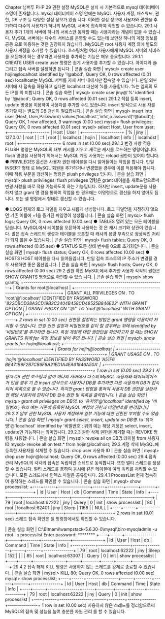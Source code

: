 
Chapter 
넘버투 PHP 
29 
권한 설정 
MySQL은 설치 시 기본적으로 mysql 데이터베이스명이 존재합니다. mysql 데이터베이 스명 안에는 MySQL 사용자 계정, 패스워드, 권한, DB 구조 등 다양한 설정 정보가 있습 니다. 
이러한 설정 정보에 사용자와 권한을 추가하여 다수의 사용자가 하나의 MySQL 서버에 접속하여 작업할 수 있습니다. 
29.1.사용자 추가 
1개의 서버에 하나의 서비스만 동작할 때는 사용자라는 개념이 없을 수 있습니다. MySQL 서버에는 다수의 서비스를 운영할 수도 있는데 보안상 하나의 계정 정보를 공동 으로 이용하는 것은 권장하지 않습니다. 
MySQL은 root 사용자 계정 외에 별도의 사용자 계정을 추가할 수 있습니다. 호스팅처럼 여러 사용자에게 MySQL 서버의 서비스를 오픈해야 하는 경우라면 사용자를 추가하는 기능은 매우 중요합니다. 
29.1.1 CREATE USER 
create user 명령은 쉽게 사용자를 추가할 수 있습니다. 아이디와 @ 그리고 접속 서버를 설정하면 됩니다. 
| 콘솔 실습 화면 | 
mysql> create user hojin@localhost identified by '!@abcd'; Query OK, 0 rows affected (0.01 sec) 
localhost는 MySQL 서버를 자체 서버 내에서만 접속할 수 있습니다. 만일 외부 서버에 서 접속을 허용하고 싶다면 localhost 대신에 %를 사용합니다. %는 임의의 모든 IP를 의 미합니다. 
| 콘솔 실습 화면 | 
mysql> create user jiny@'%' identified by '!@abcd'; Query OK, 0 rows affected (0.01 sec) 
29.1.2 직접 등록 
insert, update 명령을 이용하여 사용자를 추가할 수도 있습니다. insert 방식으로 사용 자를 추가할 때는 별도의 DB 갱신이 필요합니다. 
| 콘솔 실습 화면 | 
mysql> insert into user (Host, User,Password) values('localhost','info',p assword('!@abcd')); Query OK, 1 row affected, 3 warnings (0.00 sec) 
mysql> flush privileges; Query OK, 0 rows affected (0.01 sec) 
mysql> select Host, User from user; 
+-----------+-------+ | Host | User | +-----------+-------+ | % | jiny | | 127.0.0.1 | root | | ::1 | root | | localhost | hojin | | localhost | info | | localhost | root | +-----------+-------+ 6 rows in set (0.00 sec) 
29.1.3 변경 사항 적용 
FLUSH 명령은 MySQL의 내부 캐시를 지우고 새로운 캐시를 로드하는 명령어입니다. 
flush 명령을 사용하기 위해서는 MySQL 계정 사용자는 reload 권한이 있어야 합니다. 
● PRIVILEGES 
옵션은 사용자 권한 테이블을 다시 읽어들이는 작업을 합니다. 만일 INSERT 형태 
로 MySQL 회원을 추가하거나 변경했을 경우에 이를 적용해야 합니다. 
이때 적용 부분을 갱신하는 명령은 plush privileges 입니다. 
| 콘솔 실습 화면 | 
mysql> plush prilvileges; 
flush privileges 명령은 grant 테이블을 재로드함으로써 변경 사항을 바로 적용 가능하도록 하는 기능입니다. 하지만 insert, update문을 사용하지 않고 grant 명 령을 통하여 작업을 한 경우에는 이명령으로 갱신을 하지 않아도 됩니다. 
또는 셸 명령에서 형태로 갱신할 수 있습니다. 

● LOGS 
현재의 로그 파일을 지우고 새롭게 생성합니다. 로그 파일명을 지정하지 않으면 기존 이름에 +1을 증가된 파일명이 생성됩니다. 
| 콘솔 실습 화면 | 
mysql> flush logs; Query OK, 0 rows affected (0.00 sec) 
● TABLES 
열려 있는 모든 테이블을 닫습니다. MySQL에서 테이블을 오픈하여 사용하는 것 은 캐시 크기와 상관이 있습니다. 많은 접속 스레드의 생성과 테이블을 오픈할 때 캐시의 용량 부족으로 정상적인 처리가 되지 않을 수 있습니다. 
| 콘솔 실습 화면 | 
mysql> flush tables; Query OK, 0 rows affected (0.05 sec) 
● STATUS 
모든 상태 변수를 0으로 초기화합니다. 
| 콘솔 실습 화면 | 
mysql> flush status; Query OK, 0 rows affected (0.00 sec) 
● HOSTS 
HOST 테이블을 다시 읽어들입니다. 만일 접속 호스트의 IP 주소가 변경될 경우 사용하면 좋은 옵션입니다. 
| 콘솔 실습 화면 | 
mysql> flush hosts; Query OK, 0 rows affected (0.00 sec) 
29.2.권한 확인 
MySQL에서 추가한 사용자 각각의 권한은 SHOW GRANTS 명령으로 확인할 수 있습 
니다. 
| 콘솔 실습 화면 | 
mysql> show grants; +-----------------------------------------------------------------------+ | Grants for root@localhost | +-----------------------------------------------------------------------+ | GRANT ALL PRIVILEGES ON *.* TO 'root'@'localhost' IDENTIFIED BY PASSWORD '*822DBCD38A3CD19B2C3404B458CD48525B846E22' WITH GRANT OPTION | | GRANT PROXY ON ''@'' TO 'root'@'localhost' WITH GRANT OPTION | +-----------------------------------------------------------------------+ 2 rows in set (0.00 sec) 
권한을 설정하는 방법은 grant 명령을 이용하여 처리할 수 있습니다. 만일 권한 설정과 
비밀번호를 같이 할 경우에는 뒤에 identified by '비밀번호'를 추가하면 됩니다. 
특정 계정에 대한 권한만을 확인하고자 할 때는 SHOW GRANTS 뒤에 for 계정 정보를 
넣어 주면 됩니다. 
| 콘솔 실습 화면 | 
mysql> show grants for hojin@localhost; +-----------------------------------------------------------------------+ | Grants for hojin@localhost | +-----------------------------------------------------------------------+ | GRANT USAGE ON *.* TO 'hojin'@'localhost' IDENTIFIED BY PASSWORD '*A51F6 BE471B9F2B7CB6F8A21ED1A4EA61846A50A' | +-----------------------------------------------------------------------+ 1 row in set (0.00 sec) 
29.2.1 사용자 DB 권한 
호스팅과 같이 하나의 서버에서 다수의 MySQL 사용자와 데이터베이스가 있을 경우 기 
존 insert 방식으로 사용자나 DB를 추가하면 다른 사용자의 DB가 접속되어 목록으로 볼 
수 있습니다. 
하지만 grant 명령을 통하여 사용자 DB 권한을 설정하면 해당 사용자에 한하여 DB 접속 
권한 및 목록을 출력합니다. 
| 콘솔 실습 화면 | 
mysql> grant all privileges on DB명.* to '유저명'@'localhost' identified by '비밀번호'; 
위의 예는 기존에 등록된 MySQL 계정의 권한과 비밀번호를 변경합니다. 
29.2.2 일부 권한 
MySQL 사용자 계정에게 일부 기능에 대한 권한만 부여할 수도 있습니다. 
| 콘솔 실습 화면 | 
mysql> grant select, insert, update on DB명.* to '유저명'@'localhost' identified by '비밀번호'; 
위의 예는 해당 계정은 select, insert, update만 가능하다는 의미입니다. 
29.2.3 권한 삭제 
권한을 제거할 때는 REVOKE 명령을 사용합니다. 
| 콘솔 실습 화면 | 
mysql> revoke all on DB명.테이블 from 사용자ID mysql> revoke all on test.* from hojin@localhost; 
29.3.계정 삭제 
MySQL에 등록한 사용자를 삭제할 수 있습니다. 
drop user 사용자 ID 
| 콘솔 실습 화면 | 
mysql> drop user hojin@localhost; Query OK, 0 rows affected (0.00 sec) 
29.4.접속 관리 
MySQL의 각각의 접속은 독립적인 스레드로 동작합니다. 또한 멀티 스레드를 생성할 수 있습니다. 멀티 스레드를 통하여 동시에 같은 테이블에 여러 쿼리를 처리할 수 있습니다. 
모든 스레드에서 인덱스 파일은 공유합니다. 
29.4.1 ProcessList 
현재 접속하여 동작하는 스레드를 확인할 수 있습니다. 
| 콘솔 실습 화면 | 
mysql> show processlist; +----+------+----------------+------+--------+------+-------+---------------+ | Id | User | Host | db | Command | Time | State | Info | +----+------+----------------+------+--------+------+-------+---------------+ | 79 | root | localhost:62222 | jiny | Query | 0 | init | show processlist | | 80 | root | localhost:62401 | jiny | Sleep  | 1168 | | NULL | +----+------+----------------+------+--------+------+-------+---------------+ 2 rows in set (0.01 sec) 
스레드 접속 확인은 셸 명령창에서도 확인할 수 있습니다. 

| 콘솔 실습 화면 | 
C:\Bitnami\wampstack-5.6.30-0\mysql\bin>mysqladmin -u root -p processlist Enter password: ******** +----+------+----------------+------+--------+------+-------+---------------+ | Id | User | Host | db | Command | Time | State | Info | +----+------+----------------+------+--------+------+-------+---------------+ | 79 | root | localhost:62222 | jiny | Sleep | 152 | | | | 85 | root | localhost:63007 | | Query | 0 | init | show processlist | +----+------+----------------+------+--------+------+-------+---------------+ 
29.4.2 접속 해제 
KILL 명령은 사용하지 않는 스레드를 강제로 종료할 수 있습니다. 
| 콘솔 실습 화면 | 
mysql> KILL 80; Query OK, 0 rows affected (0.00 sec) 
mysql> show processlist; +----+------+----------------+------+--------+------+-------+---------------+ | Id | User | Host | db | Command | Time | State | Info | +----+------+----------------+------+--------+------+-------+---------------+ | 79 | root | localhost:62222 | jiny | Query | 0 | init | show processlist | +----+------+----------------+------+--------+------+-------+---------------+ 1 row in set (0.00 sec) 
사용하지 않은 스레드를 정리함으로써 MySQL의 접속 및 성능을 높여 충분한 자원 관리 를 할 수 있습니다. 



